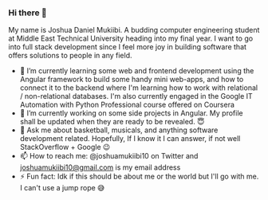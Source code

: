 ### Hi there 👋
My name is Joshua Daniel Mukiibi. A budding computer engineering student at Middle East Technical University heading into my final year. I want to go into full stack development since I feel more joy in building software that offers solutions to people in any field. 

- 🌱 I’m currently learning some web and frontend development using the Angular framework to build some handy mini web-apps, and how to connect it to the backend where I'm learning how to work with relational / non-relational databases. I'm also currently engaged in the Google IT Automation with Python Professional course offered on Coursera
- 🔭 I’m currently working on some side projects in Angular. My profile shall be updated when they are ready to be revealed. :innocent:
- 💬 Ask me about basketball, musicals, and anything software development related. Hopefully, If I know it I can answer, if not well StackOverflow + Google :wink: 
- 📫 How to reach me: @joshuamukiibi10 on Twitter and joshuamukiibi10@gmail.com is my email address
- ⚡ Fun fact: Idk if this should be about me or the world but I'll go with me. I can't use a jump rope :sweat_smile:


<!--
**JDMukiibs/JDMukiibs** is a ✨ _special_ ✨ repository because its `README.md` (this file) appears on your GitHub profile.

Here are some ideas to get you started:

- 🔭 I’m currently working on ...
- 🌱 I’m currently learning ...
- 👯 I’m looking to collaborate on ...
- 🤔 I’m looking for help with ...
- 💬 Ask me about ...
- 📫 How to reach me: ...
- 😄 Pronouns: ...
- ⚡ Fun fact: ...
-->
